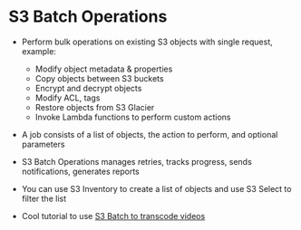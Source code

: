 # S3 Batch Operations


- Perform bulk operations on existing S3 objects with single request, example:
  - Modify object metadata & properties
  - Copy objects between S3 buckets
  - Encrypt and decrypt objects
  - Modify ACL, tags
  - Restore objects from S3 Glacier
  - Invoke Lambda functions to perform custom actions

- A job consists of a list of objects, the action to perform, and optional parameters
- S3 Batch Operations manages retries, tracks progress, sends notifications, generates reports
- You can use S3 Inventory to create a list of objects and use S3 Select to filter the list

- Cool tutorial to use [S3 Batch to transcode videos](https://docs.aws.amazon.com/AmazonS3/latest/userguide/tutorial-s3-batchops-lambda-mediaconvert-video.html)